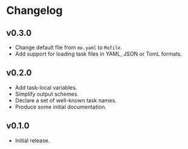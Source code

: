 # Changelog

## v0.3.0

- Change default file from `mo.yaml` to `Mofile`.
- Add support for loading task files in YAML, JSON or TomL formats.

## v0.2.0

- Add task-local variables.
- Simplify output schemes.
- Declare a set of well-known task names.
- Produce some initial documentation.

## v0.1.0

- Initial release.
